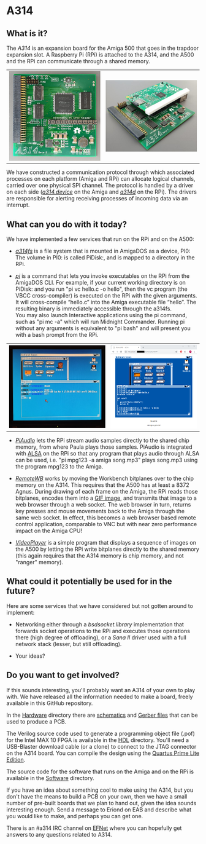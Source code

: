 # A314

## What is it?

The *A314* is an expansion board for the Amiga 500 that goes in the trapdoor expansion slot. A Raspberry Pi (RPi) is attached to the A314, and the A500 and the RPi can communicate through a shared memory.

|         |            |
| ------------- |---------------|
| ![PCB](Documentation/Images/populated_pcb.jpg)      | ![A314 with RPi attached](Documentation/Images/a314_with_rpi.jpg) |

We have constructed a communication protocol through which associated processes on each platform (Amiga and RPi) can allocate logical channels, carried over one physical SPI channel. The protocol is handled by a driver on each side ([*a314.device*](Software/a314device) on the Amiga and [*a314d*](Software/a314d) on the RPi). The drivers are responsible for alerting receiving processes of incoming data via an interrupt.

## What can you do with it today?

We have implemented a few services that run on the RPi and on the A500:

*  [*a314fs*](Software/a314fs) is a file system that is mounted in AmigaDOS as a device, PI0:  
The volume in PI0: is called PiDisk:, and is mapped to a directory in the RPi.

*  [*pi*](Software/picmd) is a command that lets you invoke executables on the RPi from the AmigaDOS CLI. For example, if your current working directory is on PiDisk: and you run "pi vc hello.c -o hello", then the vc program (the VBCC cross-compiler) is executed on the RPi with the given arguments. It will cross-compile “hello.c” into the Amiga executable file “hello”. The resulting binary is immediately accessible through the a314fs.  
You may also launch Interactive applications using the pi command, such as "pi mc -a" which will run Midnight Commander. Running pi without any arguments is equivalent to "pi bash" and will present you with a bash prompt from the RPi.

|         |            |
| ------------- |---------------|
| ![Pi command](Documentation/Images/workbench.jpg)  | ![Cross-compiling in RemoteWB](Documentation/Images/remotewb-compiler.png) |

* [*PiAudio*](Software/piaudio) lets the RPi stream audio samples directly to the shared chip memory, from where Paula plays those samples. PiAudio is integrated with [ALSA](https://www.alsa-project.org) on the RPi so that any program that plays audio through ALSA can be used, i.e. "pi mpg123 -a amiga song.mp3" plays song.mp3 using the program mpg123 to the Amiga.

*  [*RemoteWB*](Software/remotewb) works by moving the Workbench bitplanes over to the chip memory on the A314. This requires that the A500 has at least a 8372 Agnus. During drawing of each frame on the Amiga, the RPi reads those bitplanes, encodes them into a [GIF image](Software/bpls2gif), and transmits that image to a web browser through a web socket. The web browser in turn, returns key presses and mouse movements back to the Amiga through the same web socket. In effect, this becomes a web browser based remote control application, comparable to VNC but with near zero performance impact on the Amiga CPU!

*  [*VideoPlayer*](Software/videoplayer) is a simple program that displays a sequence of images on the A500 by letting the RPi write bitplanes directly to the shared memory (this again requires that the A314 memory is chip memory, and not "ranger" memory).

## What could it potentially be used for in the future?

Here are some services that we have considered but not gotten around to implement:

* Networking either through a *bsdsocket.library* implementation that forwards socket operations to the RPi and executes those operations there (high degree of offloading), or a *Sana II* driver used with a full network stack (lesser, but still offloading).

* Your ideas?

## Do you want to get involved?

If this sounds interesting, you'll probably want an A314 of your own to play with. We have released all the information needed to make a board, freely available in this GitHub repository.

In the [Hardware](Hardware) directory there are [schematics](Hardware/v1.1/Schematics/A314v1.1.pdf) and [Gerber files](Hardware/v1.1/Gerbers) that can be used to produce a PCB.

The Verilog source code used to generate a programming object file (.pof) for the Intel MAX 10 FPGA is available in the [HDL](HDL) directory. You'll need a USB-Blaster download cable (or a clone) to connect to the JTAG connector on the A314 board. You can compile the design using the [Quartus Prime Lite Edition](http://fpgasoftware.intel.com/?edition=lite).

The source code for the software that runs on the Amiga and on the RPi is available in the [Software](Software) directory.

If you have an idea about something cool to make using the A314, but you don't have the means to build a PCB on your own, then we have a small number of pre-built boards that we plan to hand out, given the idea sounds interesting enough. Send a message to Eriond on EAB and describe what you would like to make, and perhaps you can get one.

There is an #a314 IRC channel on [EFNet](http://www.efnet.org/?module=servers) where you can hopefully get answers to any questions related to A314.
